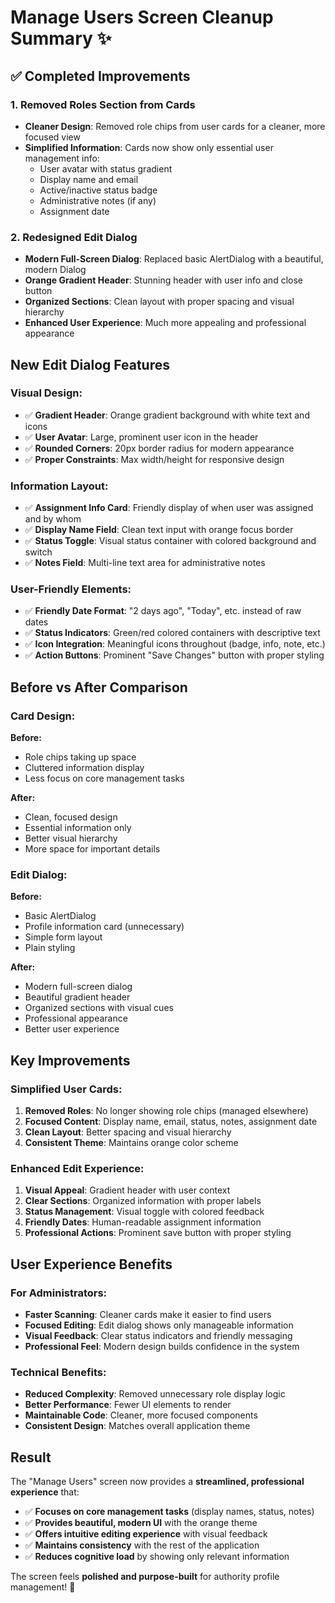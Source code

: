 # Manage Users Screen Cleanup Summary ✨

## ✅ **Completed Improvements**

### 1. **Removed Roles Section from Cards**
- **Cleaner Design**: Removed role chips from user cards for a cleaner, more focused view
- **Simplified Information**: Cards now show only essential user management info:
  - User avatar with status gradient
  - Display name and email
  - Active/inactive status badge
  - Administrative notes (if any)
  - Assignment date

### 2. **Redesigned Edit Dialog**
- **Modern Full-Screen Dialog**: Replaced basic AlertDialog with a beautiful, modern Dialog
- **Orange Gradient Header**: Stunning header with user info and close button
- **Organized Sections**: Clean layout with proper spacing and visual hierarchy
- **Enhanced User Experience**: Much more appealing and professional appearance

## **New Edit Dialog Features**

### **Visual Design:**
- ✅ **Gradient Header**: Orange gradient background with white text and icons
- ✅ **User Avatar**: Large, prominent user icon in the header
- ✅ **Rounded Corners**: 20px border radius for modern appearance
- ✅ **Proper Constraints**: Max width/height for responsive design

### **Information Layout:**
- ✅ **Assignment Info Card**: Friendly display of when user was assigned and by whom
- ✅ **Display Name Field**: Clean text input with orange focus border
- ✅ **Status Toggle**: Visual status container with colored background and switch
- ✅ **Notes Field**: Multi-line text area for administrative notes

### **User-Friendly Elements:**
- ✅ **Friendly Date Format**: "2 days ago", "Today", etc. instead of raw dates
- ✅ **Status Indicators**: Green/red colored containers with descriptive text
- ✅ **Icon Integration**: Meaningful icons throughout (badge, info, note, etc.)
- ✅ **Action Buttons**: Prominent "Save Changes" button with proper styling

## **Before vs After Comparison**

### **Card Design:**
**Before:**
- Role chips taking up space
- Cluttered information display
- Less focus on core management tasks

**After:**
- Clean, focused design
- Essential information only
- Better visual hierarchy
- More space for important details

### **Edit Dialog:**
**Before:**
- Basic AlertDialog
- Profile information card (unnecessary)
- Simple form layout
- Plain styling

**After:**
- Modern full-screen dialog
- Beautiful gradient header
- Organized sections with visual cues
- Professional appearance
- Better user experience

## **Key Improvements**

### **Simplified User Cards:**
1. **Removed Roles**: No longer showing role chips (managed elsewhere)
2. **Focused Content**: Display name, email, status, notes, assignment date
3. **Clean Layout**: Better spacing and visual hierarchy
4. **Consistent Theme**: Maintains orange color scheme

### **Enhanced Edit Experience:**
1. **Visual Appeal**: Gradient header with user context
2. **Clear Sections**: Organized information with proper labels
3. **Status Management**: Visual toggle with colored feedback
4. **Friendly Dates**: Human-readable assignment information
5. **Professional Actions**: Prominent save button with proper styling

## **User Experience Benefits**

### **For Administrators:**
- **Faster Scanning**: Cleaner cards make it easier to find users
- **Focused Editing**: Edit dialog shows only manageable information
- **Visual Feedback**: Clear status indicators and friendly messaging
- **Professional Feel**: Modern design builds confidence in the system

### **Technical Benefits:**
- **Reduced Complexity**: Removed unnecessary role display logic
- **Better Performance**: Fewer UI elements to render
- **Maintainable Code**: Cleaner, more focused components
- **Consistent Design**: Matches overall application theme

## **Result**

The "Manage Users" screen now provides a **streamlined, professional experience** that:
- ✅ **Focuses on core management tasks** (display names, status, notes)
- ✅ **Provides beautiful, modern UI** with the orange theme
- ✅ **Offers intuitive editing experience** with visual feedback
- ✅ **Maintains consistency** with the rest of the application
- ✅ **Reduces cognitive load** by showing only relevant information

The screen feels **polished and purpose-built** for authority profile management! 🎉
